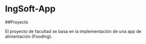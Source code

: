 # IngSoft-App

##Proyecto

El proyecto de facultad se basa en la implementación de una app de alimentación (FoodIng).
